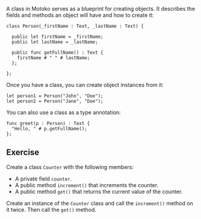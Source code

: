 A class in Motoko serves as a blueprint for creating objects. It describes the fields and methods an object will have and how to create it:

```motoko
class Person(_firstName : Text, _lastName : Text) {

  public let firstName = _firstName;
  public let lastName = _lastName;

  public func getFullName() : Text {
    firstName # " " # lastName;
  };

};
```

Once you have a class, you can create object instances from it:

```motoko
let person1 = Person("John", "Doe");
let person2 = Person("Jane", "Doe");
```

You can also use a class as a type annotation:

```motoko
func greet(p : Person) : Text {
  "Hello, " # p.getFullName();
};
```

## Exercise

Create a class `Counter` with the following members:

- A private field `counter`.
- A public method `increment()` that increments the counter.
- A public method `get()` that returns the current value of the counter.

Create an instance of the `Counter` class and call the `increment()` method on it twice. Then call the `get()` method.
